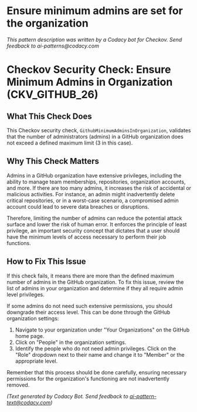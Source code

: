 # Ensure minimum admins are set for the organization

_This pattern description was written by a Codacy bot for Checkov. Send feedback to ai-patterns@codacy.com_

# Checkov Security Check: Ensure Minimum Admins in Organization (CKV_GITHUB_26)

## What This Check Does

This Checkov security check, `GithubMinimumAdminsInOrganization`, validates that the number of administrators (admins) in a GitHub organization does not exceed a defined maximum limit (3 in this case).

## Why This Check Matters

Admins in a GitHub organization have extensive privileges, including the ability to manage team memberships, repositories, organization accounts, and more. If there are too many admins, it increases the risk of accidental or malicious activities. For instance, an admin might inadvertently delete critical repositories, or in a worst-case scenario, a compromised admin account could lead to severe data breaches or disruptions.

Therefore, limiting the number of admins can reduce the potential attack surface and lower the risk of human error. It enforces the principle of least privilege, an important security concept that dictates that a user should have the minimum levels of access necessary to perform their job functions.

## How to Fix This Issue

If this check fails, it means there are more than the defined maximum number of admins in the GitHub organization. To fix this issue, review the list of admins in your organization and determine if they all require admin level privileges. 

If some admins do not need such extensive permissions, you should downgrade their access level. This can be done through the GitHub organization settings:

1. Navigate to your organization under "Your Organizations" on the GitHub home page.
2. Click on "People" in the organization settings.
3. Identify the people who do not need admin privileges. Click on the "Role" dropdown next to their name and change it to "Member" or the appropriate level.

Remember that this process should be done carefully, ensuring necessary permissions for the organization's functioning are not inadvertently removed.

_(Text generated by Codacy Bot. Send feedback to ai-pattern-text@codacy.com)_
